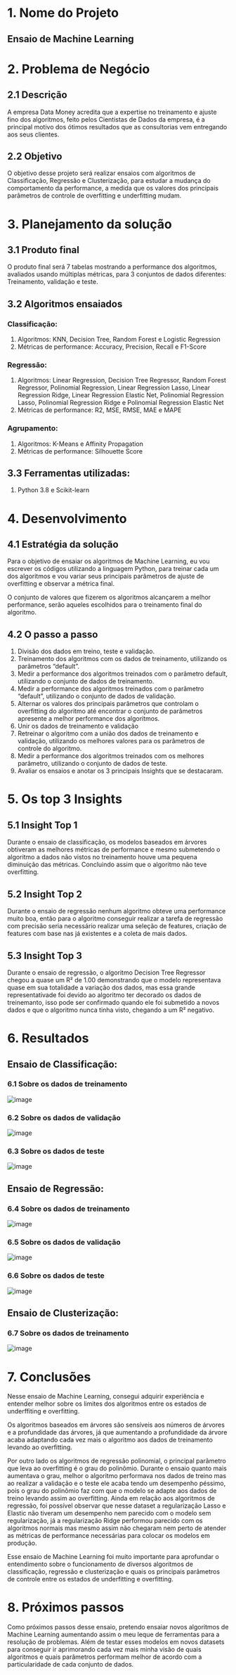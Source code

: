 # 1. Nome do Projeto
## Ensaio de Machine Learning

# 2. Problema de Negócio
## 2.1 Descrição
A empresa Data Money acredita que a expertise no treinamento e ajuste fino dos algoritmos, feito pelos Cientistas de Dados da empresa, é a principal motivo dos ótimos resultados que as consultorias vem entregando aos seus clientes.
## 2.2 Objetivo
O objetivo desse projeto será realizar ensaios com algoritmos de Classificação, Regressão e Clusterização, para estudar a mudança do comportamento da performance, a medida que os valores dos principais parâmetros de controle de overfitting e underfitting mudam.

# 3. Planejamento da solução
## 3.1 Produto final
O produto final será 7 tabelas mostrando a performance dos algoritmos, avaliados usando múltiplas
métricas, para 3 conjuntos de dados diferentes: Treinamento, validação e teste.

## 3.2 Algoritmos ensaiados

### Classificação:
  1. Algoritmos: KNN, Decision Tree, Random Forest e Logistic Regression
  2. Métricas de performance: Accuracy, Precision, Recall e F1-Score

### Regressão:
  1. Algoritmos: Linear Regression, Decision Tree Regressor, Random Forest Regressor, Polinomial Regression, Linear Regression Lasso, Linear Regression Ridge, Linear Regression Elastic Net, Polinomial Regression Lasso, Polinomial Regression Ridge e     Polinomial Regression Elastic Net
  2. Métricas de performance: R2, MSE, RMSE, MAE e MAPE

### Agrupamento:
  1. Algoritmos: K-Means e Affinity Propagation
  2. Métricas de performance: Silhouette Score

## 3.3 Ferramentas utilizadas:
  1. Python 3.8 e Scikit-learn

# 4. Desenvolvimento
## 4.1 Estratégia da solução
Para o objetivo de ensaiar os algoritmos de Machine Learning, eu vou escrever os códigos utilizando a linguagem Python, para treinar cada um dos algoritmos e vou variar seus principais parâmetros de ajuste de overfitting e observar a métrica final.

O conjunto de valores que fizerem os algoritmos alcançarem a melhor performance, serão aqueles escolhidos para o treinamento final do algoritmo.

## 4.2 O passo a passo
  1. Divisão dos dados em treino, teste e validação.
  2. Treinamento dos algoritmos com os dados de treinamento, utilizando os parâmetros “default”.
  3. Medir a performance dos algoritmos treinados com o parâmetro default, utilizando o conjunto de dados de treinamento.
  4. Medir a performance dos algoritmos treinados com o parâmetro “default”, utilizando o conjunto de dados de validação.
  5. Alternar os valores dos principais parâmetros que controlam o overfitting do algoritmo até encontrar o conjunto de parâmetros apresente a melhor performance dos algoritmos.
  6. Unir os dados de treinamento e validação
  7. Retreinar o algoritmo com a união dos dados de treinamento e validação, utilizando os melhores valores para os parâmetros de controle do algoritmo.
  8. Medir a performance dos algoritmos treinados com os melhores parâmetro, utilizando o conjunto de dados de teste.
  9. Avaliar os ensaios e anotar os 3 principais Insights que se destacaram.

# 5. Os top 3 Insights

## 5.1 Insight Top 1
Durante o ensaio de classificação, os modelos baseados em árvores obtiveram as melhores métricas de performance e mesmo submetendo o algoritmo a dados não vistos no treinamento houve uma pequena diminuição das métricas. Concluindo assim que o algoritmo não teve overfitting. 
## 5.2 Insight Top 2
Durante o ensaio de regressão nenhum algoritmo obteve uma performance muito boa, então para o algoritmo conseguir realizar a tarefa de regressão com precisão seria necessário realizar uma seleção de features, criação de features com base nas já existentes e a coleta de mais dados.
## 5.3 Insight Top 3
Durante o ensaio de regressão, o algoritmo Decision Tree Regressor chegou a quase um R² de 1.00 demonstrando que o modelo representava quase em sua totalidade a variação dos dados, mas essa grande representativade foi devido ao algoritmo ter decorado os dados de treinemanto, isso pode ser confirmado quando ele foi submetido a novos dados e que o algoritmo nunca tinha visto, chegando a um R² negativo. 

# 6. Resultados
## Ensaio de Classificação:
### 6.1 Sobre os dados de treinamento
![image](https://github.com/TiagoTBarreto/Ensaio-de-Machine-Learning/assets/137197787/9b6f9f9a-fbff-4923-b3f0-99459148dd9e)
### 6.2 Sobre os dados de validação
![image](https://github.com/TiagoTBarreto/Ensaio-de-Machine-Learning/assets/137197787/9b07499c-da26-4018-8833-ed541648dafd)
### 6.3 Sobre os dados de teste
![image](https://github.com/TiagoTBarreto/Ensaio-de-Machine-Learning/assets/137197787/a3572d32-de15-4af6-9b8d-e18e3b48840d)

## Ensaio de Regressão:
### 6.4 Sobre os dados de treinamento 
![image](https://github.com/TiagoTBarreto/Ensaio-de-Machine-Learning/assets/137197787/ce44308e-b9bc-4ad6-9b17-6a7db40bc2d7)
### 6.5 Sobre os dados de validação
![image](https://github.com/TiagoTBarreto/Ensaio-de-Machine-Learning/assets/137197787/1d9e353b-7b56-47a7-96de-7dc9fc6d2325)
### 6.6 Sobre os dados de teste
![image](https://github.com/TiagoTBarreto/Ensaio-de-Machine-Learning/assets/137197787/83411a8e-c8bc-4912-9a96-0c81d44a489b)

## Ensaio de Clusterização:
### 6.7 Sobre os dados de treinamento
![image](https://github.com/TiagoTBarreto/Ensaio-de-Machine-Learning/assets/137197787/d6e7c618-3678-4e19-bc16-07b03162ec85)

# 7. Conclusões

Nesse ensaio de Machine Learning, consegui adquirir experiência e entender melhor sobre os limites dos algoritmos entre os estados de underffiting e overfitting.

Os algoritmos baseados em árvores são sensíveis aos números de árvores e a profundidade das árvores, já que aumentando a profundidade da árvore acaba adaptando cada vez mais o algoritmo aos dados de treinamento levando ao overfitting.

Por outro lado os algoritmos de regressão polinomial, o principal parâmetro que leva ao overfitting é o grau do polinômio. Durante o ensaio quanto mais aumentava o grau, melhor o algoritmo performava nos dados de treino mas ao realizar a validação e o teste ele acaba tendo um desempenho péssimo, pois o grau do polinômio faz com que o modelo se adapte aos dados de treino levando assim ao overfitting. Ainda em relação aos algoritmos de regressão, foi possível observar que nesse dataset a regularização Lasso e Elastic não tiveram um desempenho nem parecido com o modelo sem regularização, já a regularização Ridge performou parecido com os algoritmos normais mas mesmo assim não chegaram nem perto de atender as métricas de performance necessárias para colocar os modelos em produção.

Esse ensaio de Machine Learning foi muito importante para aprofundar o entendimento sobre o funcionamento de diversos algoritmos de classificação, regressão e clusterização e quais os principais parâmetros de controle entre os estados de underfitting e overfitting.

# 8. Próximos passos
Como próximos passos desse ensaio, pretendo ensaiar novos algoritmos de Machine Learning aumentando assim o meu leque de ferramentas para a resolução de problemas. Além de testar esses modelos em novos datasets para conseguir ir aprimorando cada vez mais minha visão de quais algoritmos e quais parâmetros performam melhor de acordo com a particularidade de cada conjunto de dados.






